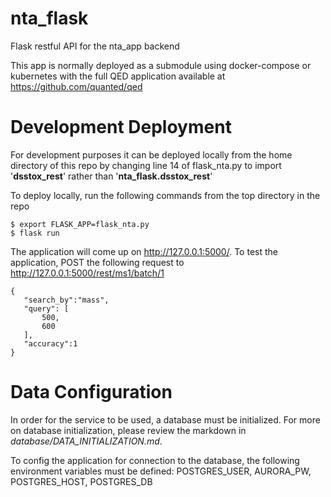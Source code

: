 # nta_flask
Flask restful API for the nta_app backend

This app is normally deployed as a submodule using docker-compose or kubernetes 
with the full QED application available at https://github.com/quanted/qed

# Development Deployment
For development purposes it can be deployed locally from the home directory of this repo by 
changing line 14 of flask_nta.py to import '**dsstox_rest**' rather than '**nta_flask.dsstox_rest**'

To deploy locally, run the following commands from the top directory in the repo

    $ export FLASK_APP=flask_nta.py
    $ flask run
    
The application will come up on http://127.0.0.1:5000/.  To test the application, POST the 
following request to http://127.0.0.1:5000/rest/ms1/batch/1

    {
       "search_by":"mass",
       "query": [
           500,
           600
       ],
       "accuracy":1
    }

# Data Configuration
In order for the service to be used, a database must be initialized.  For more on database initialization,
please review the markdown in _database/DATA_INITIALIZATION.md_.

To config the application for connection to the database, the following environment variables must be defined: 
POSTGRES_USER, AURORA_PW, POSTGRES_HOST, POSTGRES_DB
